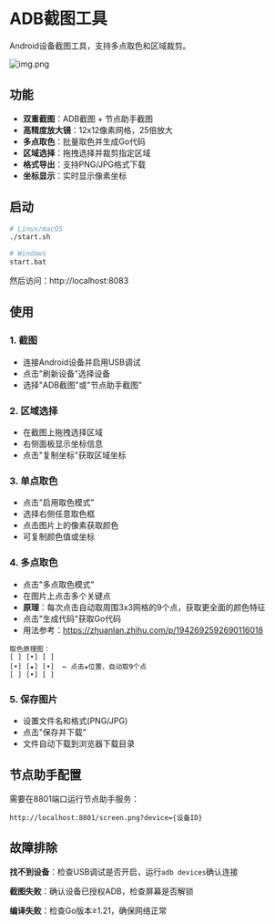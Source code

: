 # ADB截图工具

Android设备截图工具，支持多点取色和区域裁剪。

![img.png](img/img.png)
## 功能

- **双重截图**：ADB截图 + 节点助手截图
- **高精度放大镜**：12x12像素网格，25倍放大
- **多点取色**：批量取色并生成Go代码
- **区域选择**：拖拽选择并裁剪指定区域
- **格式导出**：支持PNG/JPG格式下载
- **坐标显示**：实时显示像素坐标

## 启动

```bash
# Linux/macOS
./start.sh

# Windows
start.bat
```

然后访问：http://localhost:8083

## 使用

### 1. 截图
- 连接Android设备并启用USB调试
- 点击"刷新设备"选择设备
- 选择"ADB截图"或"节点助手截图"

### 2. 区域选择
- 在截图上拖拽选择区域
- 右侧面板显示坐标信息
- 点击"复制坐标"获取区域坐标

### 3. 单点取色
- 点击"启用取色模式"
- 选择右侧任意取色框
- 点击图片上的像素获取颜色
- 可复制颜色值或坐标

### 4. 多点取色
- 点击"多点取色模式"
- 在图片上点击多个关键点
- **原理**：每次点击自动取周围3x3网格的9个点，获取更全面的颜色特征
- 点击"生成代码"获取Go代码
- 用法参考：https://zhuanlan.zhihu.com/p/1942692592690116018

```
取色原理图：
[ ] [•] [ ]
[•] [★] [•]  ← 点击★位置，自动取9个点
[ ] [•] [ ]
```

### 5. 保存图片
- 设置文件名和格式(PNG/JPG)
- 点击"保存并下载"
- 文件自动下载到浏览器下载目录

## 节点助手配置

需要在8801端口运行节点助手服务：
```
http://localhost:8801/screen.png?device={设备ID}
```

## 故障排除

**找不到设备**：检查USB调试是否开启，运行`adb devices`确认连接

**截图失败**：确认设备已授权ADB，检查屏幕是否解锁

**编译失败**：检查Go版本≥1.21，确保网络正常